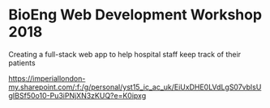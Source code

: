 # BioEng Web Development Workshop 2018
Creating a full-stack web app to help hospital staff keep track of their patients

https://imperiallondon-my.sharepoint.com/:f:/g/personal/yst15_ic_ac_uk/EiUxDHE0LVdLgS07vblsUgIBSf50o10-Pu3iPNjXN3zKUQ?e=K0ipxg​
